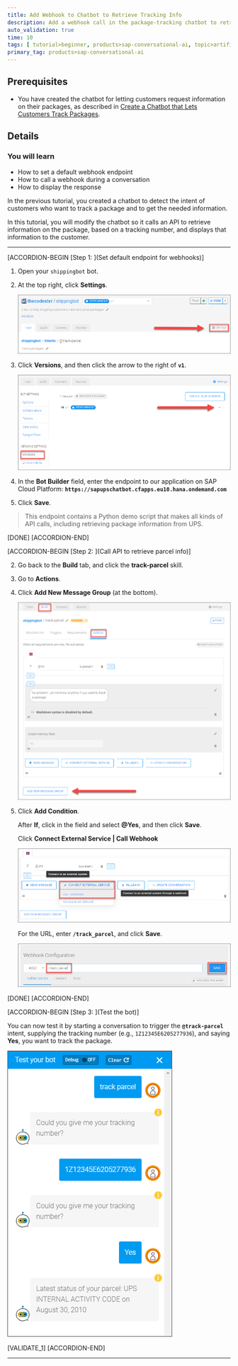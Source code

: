 ```yaml
---
title: Add Webhook to Chatbot to Retrieve Tracking Info
description: Add a webhook call in the package-tracking chatbot to retrieve information for a specific tracking number, using SAP Conversational AI.
auto_validation: true
time: 10
tags: [ tutorial>beginner, products>sap-conversational-ai, topic>artificial-intelligence, topic>machine-learning]
primary_tag: products>sap-conversational-ai
---
```


## Prerequisites
 - You have created the chatbot for letting customers request information on their packages, as described in [Create a Chatbot that Lets Customers Track Packages](cai-bot-shipping-1-track-bot).

## Details
### You will learn
  - How to set a default webhook endpoint
  - How to call a webhook during a conversation
  - How to display the response

In the previous tutorial, you created a chatbot to detect the intent of customers who want to track a package and to get the needed information.

In this tutorial, you will modify the chatbot so it calls an API to retrieve information on the package, based on a tracking number, and displays that information to the customer.

---

[ACCORDION-BEGIN [Step 1: ](Set default endpoint for webhooks)]

1. Open your `shippingbot` bot.

2. At the top right, click **Settings**.

    ![Endpoint](Endpoint_Settings.png)

3. Click **Versions**, and then click the arrow to the right of **`v1`**.

    ![Versions](Endpoint_Edit.png)

4. In the **Bot Builder** field, enter the endpoint to our application on SAP Cloud Platform: **`https://sapupschatbot.cfapps.eu10.hana.ondemand.com`**

5. Click **Save**.

>This endpoint contains a Python demo script that makes all kinds of API calls, including retrieving package information from UPS.

[DONE]
[ACCORDION-END]

[ACCORDION-BEGIN [Step 2: ](Call API to retrieve parcel info)]

2. Go back to the **Build** tab, and click the **track-parcel** skill.

3. Go to **Actions**.

4. Click **Add New Message Group** (at the bottom).

    ![Add group](CallAPI_AddGroup.png)

5. Click **Add Condition**.

    After **If**, click in the field and select **@Yes**, and then click **Save**.

    Click **Connect External Service | Call Webhook**

    ![Add webhook](CallAPI_AddWebhook.png)

    For the URL, enter **`/track_parcel`**, and click **Save**.

    ![Service path](CallAPI_Service.png)

[DONE]
[ACCORDION-END]



[ACCORDION-BEGIN [Step 3: ](Test the bot)]

You can now test it by starting a conversation to trigger the **`@track-parcel`** intent, supplying the tracking number (e.g., `1Z12345E6205277936`), and saying **Yes**, you want to track the package.

![Conversation with API](ConversationAPITracking.png)

[VALIDATE_1]
[ACCORDION-END]

---
